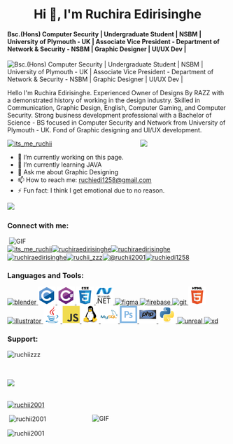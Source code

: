 ### <h1 align="center">Hi 👋, I'm Ruchira Edirisinghe</h1>
#### Bsc.(Hons) Computer Security | Undergraduate Student | NSBM | University of Plymouth - UK | Associate Vice President - Department of Network & Security - NSBM | Graphic Designer | UI/UX Dev |
![Bsc.(Hons) Computer Security | Undergraduate Student | NSBM | University of Plymouth - UK | Associate Vice President - Department of Network & Security - NSBM | Graphic Designer | UI/UX Dev |](https://github.com/ruchii2001/ruchii2001/blob/main/My%20Linkedin.png)

Hello I'm Ruchira Edirisinghe. Experienced Owner of Designs By RAZZ with a demonstrated history of working in the design industry. Skilled in Communication, Graphic Design, English, Computer Gaming, and Computer Security. Strong business development professional with a Bachelor of Science - BS focused in Computer Security and Network from University of Plymouth - UK. Fond of Graphic designing and UI/UX development.

<img align='right' src='https://user-images.githubusercontent.com/5713670/87202985-820dcb80-c2b6-11ea-9f56-7ec461c497c3.gif' width='200"'>

<p align="left"> <a href="https://twitter.com/its_me_ruchii" target="blank"><img src="https://img.shields.io/twitter/follow/its_me_ruchii?logo=twitter&style=for-the-badge" alt="its_me_ruchii" /></a> </p>

- 🔭 I’m currently working on this page. 
- 🌱 I’m currently learning JAVA 
- 💬 Ask me about Graphic Designing 
- 📫 How to reach me: ruchiedi1258@gmail.com 
- ⚡ Fun fact: I think I get emotional due to no reason. 

<a href="https://www.youtube.com/watch?v=dQw4w9WgXcQ"><img src="https://user-images.githubusercontent.com/73097560/115834477-dbab4500-a447-11eb-908a-139a6edaec5c.gif"></a>

<h3 align="left">Connect with me:</h3>
<p align="left">
  

  <img align="right" width=500 alt="GIF" src="https://media.giphy.com/media/836HiJc7pgzy8iNXCn/giphy.gif" /></p>
  
<a href="https://twitter.com/its_me_ruchii" target="blank"><img align="center" src="https://raw.githubusercontent.com/rahuldkjain/github-profile-readme-generator/master/src/images/icons/Social/twitter.svg" alt="its_me_ruchii" height="30" width="40" /></a><a href="https://linkedin.com/in/ruchiraedirisinghe" target="blank"><img align="center" src="https://raw.githubusercontent.com/rahuldkjain/github-profile-readme-generator/master/src/images/icons/Social/linked-in-alt.svg" alt="ruchiraedirisinghe" height="30" width="40" /></a><a href="https://stackoverflow.com/users/ruchiraedirisinghe" target="blank"><img align="center" src="https://raw.githubusercontent.com/rahuldkjain/github-profile-readme-generator/master/src/images/icons/Social/stack-overflow.svg" alt="ruchiraedirisinghe" height="30" width="40" /></a><a href="https://fb.com/ruchiraedirisinghe" target="blank"><img align="center" src="https://raw.githubusercontent.com/rahuldkjain/github-profile-readme-generator/master/src/images/icons/Social/facebook.svg" alt="ruchiraedirisinghe" height="30" width="40" /></a><a href="https://instagram.com/ruchii_zzz" target="blank"><img align="center" src="https://raw.githubusercontent.com/rahuldkjain/github-profile-readme-generator/master/src/images/icons/Social/instagram.svg" alt="ruchii_zzz" height="30" width="40" /></a><a href="https://medium.com/@ruchii2001" target="blank"><img align="center" src="https://raw.githubusercontent.com/rahuldkjain/github-profile-readme-generator/master/src/images/icons/Social/medium.svg" alt="@ruchii2001" height="30" width="40" /></a><a href="https://www.hackerrank.com/ruchiedi1258" target="blank"><img align="center" src="https://raw.githubusercontent.com/rahuldkjain/github-profile-readme-generator/master/src/images/icons/Social/hackerrank.svg" alt="ruchiedi1258" height="30" width="40" /></a></p>

<h3 align="left">Languages and Tools:</h3>
<p align="left"> <a href="https://www.blender.org/" target="_blank"> <img src="https://download.blender.org/branding/community/blender_community_badge_white.svg" alt="blender" width="40" height="40"/> </a> <a href="https://www.cprogramming.com/" target="_blank"> <img src="https://raw.githubusercontent.com/devicons/devicon/master/icons/c/c-original.svg" alt="c" width="40" height="40"/> </a> <a href="https://www.w3schools.com/cs/" target="_blank"> <img src="https://raw.githubusercontent.com/devicons/devicon/master/icons/csharp/csharp-original.svg" alt="csharp" width="40" height="40"/> </a> <a href="https://www.w3schools.com/css/" target="_blank"> <img src="https://raw.githubusercontent.com/devicons/devicon/master/icons/css3/css3-original-wordmark.svg" alt="css3" width="40" height="40"/> </a> <a href="https://dotnet.microsoft.com/" target="_blank"> <img src="https://raw.githubusercontent.com/devicons/devicon/master/icons/dot-net/dot-net-original-wordmark.svg" alt="dotnet" width="40" height="40"/> </a> <a href="https://www.figma.com/" target="_blank"> <img src="https://www.vectorlogo.zone/logos/figma/figma-icon.svg" alt="figma" width="40" height="40"/> </a> <a href="https://firebase.google.com/" target="_blank"> <img src="https://www.vectorlogo.zone/logos/firebase/firebase-icon.svg" alt="firebase" width="40" height="40"/> </a> <a href="https://git-scm.com/" target="_blank"> <img src="https://www.vectorlogo.zone/logos/git-scm/git-scm-icon.svg" alt="git" width="40" height="40"/> </a> <a href="https://www.w3.org/html/" target="_blank"> <img src="https://raw.githubusercontent.com/devicons/devicon/master/icons/html5/html5-original-wordmark.svg" alt="html5" width="40" height="40"/> </a> <a href="https://www.adobe.com/in/products/illustrator.html" target="_blank"> <img src="https://www.vectorlogo.zone/logos/adobe_illustrator/adobe_illustrator-icon.svg" alt="illustrator" width="40" height="40"/> </a> <a href="https://www.java.com" target="_blank"> <img src="https://raw.githubusercontent.com/devicons/devicon/master/icons/java/java-original.svg" alt="java" width="40" height="40"/> </a> <a href="https://developer.mozilla.org/en-US/docs/Web/JavaScript" target="_blank"> <img src="https://raw.githubusercontent.com/devicons/devicon/master/icons/javascript/javascript-original.svg" alt="javascript" width="40" height="40"/> </a> <a href="https://www.linux.org/" target="_blank"> <img src="https://raw.githubusercontent.com/devicons/devicon/master/icons/linux/linux-original.svg" alt="linux" width="40" height="40"/> </a> <a href="https://www.mysql.com/" target="_blank"> <img src="https://raw.githubusercontent.com/devicons/devicon/master/icons/mysql/mysql-original-wordmark.svg" alt="mysql" width="40" height="40"/> </a> <a href="https://www.photoshop.com/en" target="_blank"> <img src="https://raw.githubusercontent.com/devicons/devicon/master/icons/photoshop/photoshop-line.svg" alt="photoshop" width="40" height="40"/> </a> <a href="https://www.php.net" target="_blank"> <img src="https://raw.githubusercontent.com/devicons/devicon/master/icons/php/php-original.svg" alt="php" width="40" height="40"/> </a> <a href="https://www.python.org" target="_blank"> <img src="https://raw.githubusercontent.com/devicons/devicon/master/icons/python/python-original.svg" alt="python" width="40" height="40"/> </a> <a href="https://unrealengine.com/" target="_blank"> <img src="https://raw.githubusercontent.com/kenangundogan/fontisto/036b7eca71aab1bef8e6a0518f7329f13ed62f6b/icons/svg/brand/unreal-engine.svg" alt="unreal" width="40" height="40"/> </a> <a href="https://www.adobe.com/products/xd.html" target="_blank"> <img src="https://cdn.worldvectorlogo.com/logos/adobe-xd.svg" alt="xd" width="40" height="40"/> </a> </p>

<h3 align="left">Support:</h3>
<p><a href="https://www.buymeacoffee.com/ruchiizzz"> <img align="left" src="https://cdn.buymeacoffee.com/buttons/v2/default-yellow.png" height="50" width="210" alt="ruchiizzz" /></a></p><br><br><br>

<a href="https://www.youtube.com/watch?v=dQw4w9WgXcQ"><img src="https://user-images.githubusercontent.com/73097560/115834477-dbab4500-a447-11eb-908a-139a6edaec5c.gif"></a>

  <p align="centre"> <a href="https://github.com/ryo-ma/github-profile-trophy"><br><img src="https://github-profile-trophy.vercel.app/?username=ruchii2001&theme=radical&margin-h=15&margin-w=5&no-bg=true" alt="ruchii2001" /></a> </p>

<img align="right" height=410 width=310 alt="GIF" src="https://media.giphy.com/media/USV0ym3bVWQJJmNu3N/giphy.gif" /></p>

<p align="centre">&nbsp;<img align="center" src="https://github-readme-stats.vercel.app/api?username=ruchii2001&show_icons=true&theme=tokyonight" alt="ruchii2001" /></p>

<p align="centre"><img align="center" src="https://github-readme-streak-stats.herokuapp.com/?user=ruchii2001&show_icons=true&theme=tokyonight" alt="ruchii2001" /></p>



